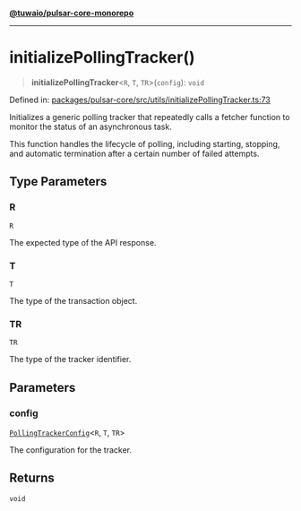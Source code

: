 [**@tuwaio/pulsar-core-monorepo**](../../../README.md)

***

# initializePollingTracker()

> **initializePollingTracker**\<`R`, `T`, `TR`\>(`config`): `void`

Defined in: [packages/pulsar-core/src/utils/initializePollingTracker.ts:73](https://github.com/TuwaIO/pulsar-core/blob/eacf1eb9ef4f00f2ac864ab92c14d4197d5c3ae1/packages/pulsar-core/src/utils/initializePollingTracker.ts#L73)

Initializes a generic polling tracker that repeatedly calls a fetcher function
to monitor the status of an asynchronous task.

This function handles the lifecycle of polling, including starting, stopping,
and automatic termination after a certain number of failed attempts.

## Type Parameters

### R

`R`

The expected type of the API response.

### T

`T`

The type of the transaction object.

### TR

`TR`

The type of the tracker identifier.

## Parameters

### config

[`PollingTrackerConfig`](../type-aliases/PollingTrackerConfig.md)\<`R`, `T`, `TR`\>

The configuration for the tracker.

## Returns

`void`
